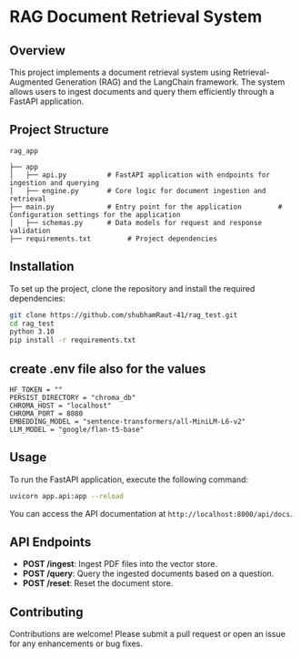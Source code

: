 # RAG Document Retrieval System

## Overview
This project implements a document retrieval system using Retrieval-Augmented Generation (RAG) and the LangChain framework. The system allows users to ingest documents and query them efficiently through a FastAPI application.

## Project Structure
```
rag_app

├── app
│   ├── api.py          # FastAPI application with endpoints for ingestion and querying
│   ├── engine.py       # Core logic for document ingestion and retrieval
├── main.py             # Entry point for the application         # Configuration settings for the application
│   ├── schemas.py      # Data models for request and response validation
├── requirements.txt         # Project dependencies
```

## Installation
To set up the project, clone the repository and install the required dependencies:

```bash
git clone https://github.com/shubhamRaut-41/rag_test.git
cd rag_test
python 3.10
pip install -r requirements.txt
```
## create .env file also for the values
    HF_TOKEN = ""
    PERSIST_DIRECTORY = "chroma_db"
    CHROMA_HOST = "localhost"
    CHROMA_PORT = 8080  
    EMBEDDING_MODEL = "sentence-transformers/all-MiniLM-L6-v2"
    LLM_MODEL = "google/flan-t5-base"

## Usage
To run the FastAPI application, execute the following command:

```bash
uvicorn app.api:app --reload
```

You can access the API documentation at `http://localhost:8000/api/docs`.

## API Endpoints
- **POST /ingest**: Ingest PDF files into the vector store.
- **POST /query**: Query the ingested documents based on a question.
- **POST /reset**: Reset the document store.


## Contributing
Contributions are welcome! Please submit a pull request or open an issue for any enhancements or bug fixes.
